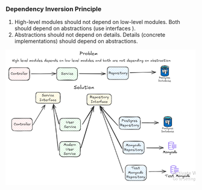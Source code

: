 ### Dependency Inversion Principle
1. High-level modules should not depend on low-level modules. Both should depend on abstractions (use interfaces ).
2. Abstractions should not depend on details. Details (concrete implementations) should depend on abstractions.

![alt text](image.png)